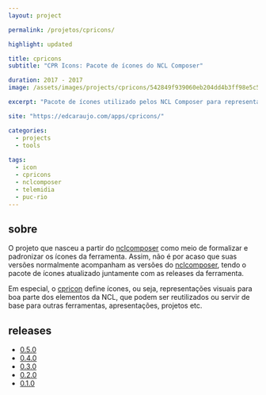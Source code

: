```yaml
---
layout: project

permalink: /projetos/cpricons/

highlight: updated

title: cpricons
subtitle: "CPR Icons: Pacote de ícones do NCL Composer"

duration: 2017 - 2017
image: /assets/images/projects/cpricons/542849f939060eb204dd4b3ff98e5c53.png

excerpt: "Pacote de ícones utilizado pelos NCL Composer para representar as entidades da NCL e outras funcionalidades da ferramenta."

site: "https://edcaraujo.com/apps/cpricons/"

categories: 
  - projects
  - tools
 
tags:
  - icon
  - cpricons
  - nclcomposer
  - telemidia
  - puc-rio
---
```


## sobre

O projeto que nasceu a partir do [nclcomposer](/projetos/nclcomposer/) como meio de formalizar e padronizar os ícones da ferramenta. Assim, não é por acaso que suas versões normalmente acompanham as versões do [nclcomposer](/projetos/nclcomposer/), tendo o pacote de ícones atualizado juntamente com as releases da ferramenta.

Em especial, o [cpricon](/projetos/cpricon/) define ícones, ou seja, representações visuais para boa parte dos elementos da NCL, que podem ser reutilizados ou servir de base para outras ferramentas, apresentações, projetos etc.

## releases

- <i class="fas fa-box-open"></i> [0.5.0](/projetos/cpricons/0.5.0/)
- <i class="fas fa-box-open"></i> [0.4.0](/projetos/cpricons/0.4.0/)
- <i class="fas fa-box-open"></i> [0.3.0](/projetos/cpricons/0.3.0/)
- <i class="fas fa-box-open"></i> [0.2.0](/projetos/cpricons/0.2.0/)
- <i class="fas fa-box-open"></i> [0.1.0](/projetos/cpricons/0.1.0/)